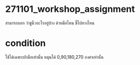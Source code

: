 ﻿# 271101_workshop_assignment
สามารถบอก ว่าชูนิ้วอะไรอยู่บ้าง ด้วยมือไหน ชี้ไปทางไหน



# condition 
ใช้ได้เฉพาะฝ่ามือเท่านั้น
หมุนได้ 0,90,180,270 องศาเท่านั้น
